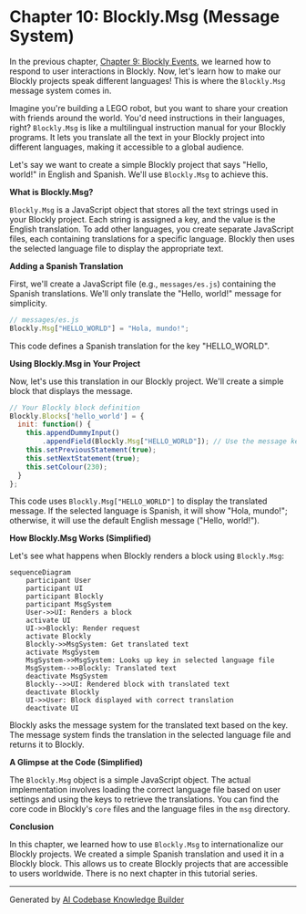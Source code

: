 # Chapter 10: Blockly.Msg (Message System)

In the previous chapter, [Chapter 9: Blockly Events](09_Blockly_Events.md), we learned how to respond to user interactions in Blockly. Now, let's learn how to make our Blockly projects speak different languages!  This is where the `Blockly.Msg` message system comes in.

Imagine you're building a LEGO robot, but you want to share your creation with friends around the world.  You'd need instructions in their languages, right?  `Blockly.Msg` is like a multilingual instruction manual for your Blockly programs. It lets you translate all the text in your Blockly project into different languages, making it accessible to a global audience.

Let's say we want to create a simple Blockly project that says "Hello, world!" in English and Spanish.  We'll use `Blockly.Msg` to achieve this.

**What is Blockly.Msg?**

`Blockly.Msg` is a JavaScript object that stores all the text strings used in your Blockly project.  Each string is assigned a key, and the value is the English translation.  To add other languages, you create separate JavaScript files, each containing translations for a specific language.  Blockly then uses the selected language file to display the appropriate text.

**Adding a Spanish Translation**

First, we'll create a JavaScript file (e.g., `messages/es.js`) containing the Spanish translations.  We'll only translate the "Hello, world!" message for simplicity.

```javascript
// messages/es.js
Blockly.Msg["HELLO_WORLD"] = "Hola, mundo!";
```

This code defines a Spanish translation for the key "HELLO_WORLD".

**Using Blockly.Msg in Your Project**

Now, let's use this translation in our Blockly project.  We'll create a simple block that displays the message.

```javascript
// Your Blockly block definition
Blockly.Blocks['hello_world'] = {
  init: function() {
    this.appendDummyInput()
        .appendField(Blockly.Msg["HELLO_WORLD"]); // Use the message key
    this.setPreviousStatement(true);
    this.setNextStatement(true);
    this.setColour(230);
  }
};
```

This code uses `Blockly.Msg["HELLO_WORLD"]` to display the translated message.  If the selected language is Spanish, it will show "Hola, mundo!"; otherwise, it will use the default English message ("Hello, world!").

**How Blockly.Msg Works (Simplified)**

Let's see what happens when Blockly renders a block using `Blockly.Msg`:

```mermaid
sequenceDiagram
    participant User
    participant UI
    participant Blockly
    participant MsgSystem
    User->>UI: Renders a block
    activate UI
    UI->>Blockly: Render request
    activate Blockly
    Blockly->>MsgSystem: Get translated text
    activate MsgSystem
    MsgSystem->>MsgSystem: Looks up key in selected language file
    MsgSystem-->>Blockly: Translated text
    deactivate MsgSystem
    Blockly-->>UI: Rendered block with translated text
    deactivate Blockly
    UI->>User: Block displayed with correct translation
    deactivate UI
```

Blockly asks the message system for the translated text based on the key. The message system finds the translation in the selected language file and returns it to Blockly.

**A Glimpse at the Code (Simplified)**

The `Blockly.Msg` object is a simple JavaScript object.  The actual implementation involves loading the correct language file based on user settings and using the keys to retrieve the translations.  You can find the core code in Blockly's `core` files and the language files in the `msg` directory.

**Conclusion**

In this chapter, we learned how to use `Blockly.Msg` to internationalize our Blockly projects. We created a simple Spanish translation and used it in a Blockly block.  This allows us to create Blockly projects that are accessible to users worldwide.  There is no next chapter in this tutorial series.


---

Generated by [AI Codebase Knowledge Builder](https://github.com/The-Pocket/Tutorial-Codebase-Knowledge)